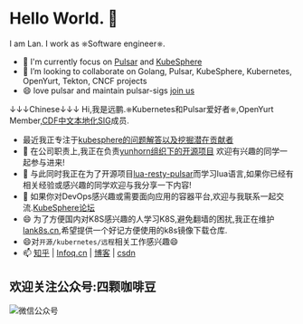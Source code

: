 # Hello World. 👋

I am Lan. I work as ⎈Software engineer⎈.

- 🌱 I'm currently focus on [Pulsar](https://github.com/apache/pulsar) and [KubeSphere](https://github.com/kubesphere/kubesphere)  
- 👯 I’m looking to collaborate on Golang, Pulsar, KubeSphere, Kubernetes, OpenYurt, Tekton, CNCF projects
- 😄 love pulsar and maintain pulsar-sigs [join us](https://github.com/pulsar-sigs)


↓↓↓Chinese↓↓↓
Hi,我是远鹏.⎈Kubernetes和Pulsar爱好者⎈,OpenYurt Member,[CDF中文本地化SIG](https://github.com/cdfoundation/sig-chinese-localization)成员. 
- 最近我正专注于[kubesphere的问题解答以及挖掘潜在贡献者](https://kubesphere.com.cn/forum/)
- 🔭 在公司职责上,我正在负责[yunhorn组织下的开源项目](https://github.com/yunhorn) 
 欢迎有兴趣的同学一起参与进来!  
- 🌱 与此同时我正在为了开源项目[lua-resty-pulsar](https://github.com/pulsar-sigs/lua-resty-pulsar)而学习lua语言,如果你已经有相关经验或感兴趣的同学欢迎与我分享一下内容!
- 👯 如果你对DevOps感兴趣或需要面向应用的容器平台,欢迎与我联系一起交流.[KubeSphere论坛](https://kubesphere.com.cn)
- 😄 为了方便国内对K8S感兴趣的人学习K8S,避免翻墙的困扰,我正在维护[lank8s.cn](https://github.com/lank8scn),希望提供一个好记方便使用的k8s镜像下载仓库.
- 😄对`开源/kubernetes/远程`相关工作感兴趣😄
- 📫 [知乎](https://www.zhihu.com/people/liangyuanpeng) | [Infoq.cn](https://www.infoq.cn/u/liangyuanpeng/publish) | [博客](https://liangyuanpeng.com/) | [csdn](https://blog.csdn.net/lypgcs)   

## 欢迎关注公众号:四颗咖啡豆  
![微信公众号](http://free.lank8s.cn/staticfile/qcode1208.jpg)
<!-- ![https://res.cloudinary.com/lyp/image/upload/v1612688380/wechat/qcode1208.jpg](https://res.cloudinary.com/lyp/image/upload/v1612688380/wechat/qcode1208.jpg)
-->

<!--
**liangyuanpeng/liangyuanpeng** is a ✨ _special_ ✨ repository because its `README.md` (this file) appears on your GitHub profile.



Here are some ideas to get you started:

- 🔭 I’m currently working on ...
- 🌱 I’m currently learning ...
- 👯 I’m looking to collaborate on ...
- 🤔 I’m looking for help with ...
- 💬 Ask me about ...
- 📫 How to reach me: ...
- 😄 Pronouns: ...
- ⚡ Fun fact: ...
-->
